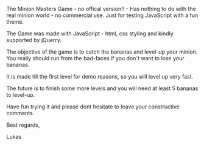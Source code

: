 The Minion Masters Game - no offical version!! - Has nothing to do with the real minion world - no commercial use.
Just for testing JavaScript with a fun theme. 

The Game was made with JavaScript - html, css styling and kindly supported by jQuerry. 

The objective of the game is to catch the bananas and level-up your minion. You really should run from the bad-faces
if you don´t want to lose your bananas. 

It is made till the first level for demo reasons, so you will level up very fast. 

The future is to finish some more levels and you will need at least 5 bananas to level-up.

Have fun trying it and please dont hesitate to leave your constructive comments. 

Best regards, 

Lukas





